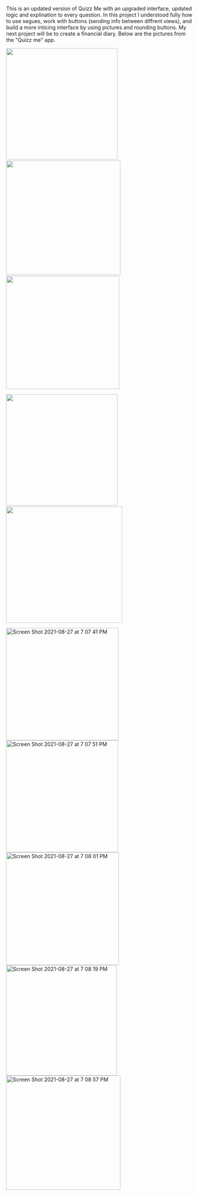 This is an updated version of Quizz Me with an upgraded interface, updated logic and explination to every question. In this project I understood fully how to use 
segues, work with buttons (sending info between diffrent views), and build a more inticing interface by using pictures and rounding buttons. My next project will be 
to create a financial diary. Below are the pictures from the "Quizz me" app.


<p float="left">
  <img src="https://user-images.githubusercontent.com/67702241/131164489-70b8058e-51ac-4e7e-afa7-7e706dce1c69.png" width="301" />
  &nbsp;&nbsp;
  <img src="https://user-images.githubusercontent.com/67702241/131164494-edb220c0-afd9-439e-941a-f335908d7aff.png" width="309" /> 
  &nbsp;&nbsp;
  <img src="https://user-images.githubusercontent.com/67702241/131164501-31da4bb3-7fdd-46e2-9b8a-1dbd6c2d7c93.png"  width="306" />
</p>

<p float="left">
  <img src="https://user-images.githubusercontent.com/67702241/131164511-19d2860f-0eec-49ce-9ff5-16c0359a61af.png" width="301" />
  &nbsp;&nbsp;
  <img src="https://user-images.githubusercontent.com/67702241/131164516-184e4c9f-9363-4a8d-96ce-2e25d568f355.png" width="314" /> 
</p>



<img width="304" alt="Screen Shot 2021-08-27 at 7 07 41 PM" src="https://user-images.githubusercontent.com/67702241/131164489-70b8058e-51ac-4e7e-afa7-7e706dce1c69.png">
<img width="303" alt="Screen Shot 2021-08-27 at 7 07 51 PM" src="https://user-images.githubusercontent.com/67702241/131164494-edb220c0-afd9-439e-941a-f335908d7aff.png">
<img width="305" alt="Screen Shot 2021-08-27 at 7 08 01 PM" src="https://user-images.githubusercontent.com/67702241/131164501-31da4bb3-7fdd-46e2-9b8a-1dbd6c2d7c93.png">

<img width="299" alt="Screen Shot 2021-08-27 at 7 08 19 PM" src="https://user-images.githubusercontent.com/67702241/131164511-19d2860f-0eec-49ce-9ff5-16c0359a61af.png">
<img width="309" alt="Screen Shot 2021-08-27 at 7 08 57 PM" src="https://user-images.githubusercontent.com/67702241/131164516-184e4c9f-9363-4a8d-96ce-2e25d568f355.png">

